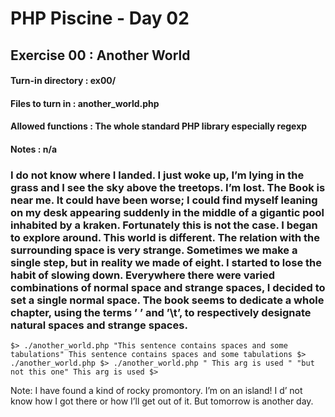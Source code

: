 # PHP Piscine - Day 02


## Exercise 00 : Another World

#### Turn-in directory : ex00/
#### Files to turn in : another_world.php
#### Allowed functions : The whole standard PHP library especially regexp
#### Notes : n/a

### I do not know where I landed. I just woke up, I’m lying in the grass and I see the sky above the treetops. I’m lost. The Book is near me. It could have been worse; I could find myself leaning on my desk appearing suddenly in the middle of a gigantic pool inhabited by a kraken. Fortunately this is not the case. I began to explore around. This world is different. The relation with the surrounding space is very strange. Sometimes we make a single step, but in reality we made of eight. I started to lose the habit of slowing down. Everywhere there were varied combinations of normal space and strange spaces, I decided to set a single normal space. The book seems to dedicate a whole chapter, using the terms ’ ’ and ’\t’, to respectively designate natural spaces and strange spaces.

`
$> ./another_world.php "This sentence contains spaces and some tabulations"
This sentence contains spaces and some tabulations
$> ./another_world.php
$> ./another_world.php " This arg is used " "but not this one"
This arg is used
$>
`

Note: I have found a kind of rocky promontory. I’m on an island! I d’ not know how
I got there or how I’ll get out of it. But tomorrow is another day.
